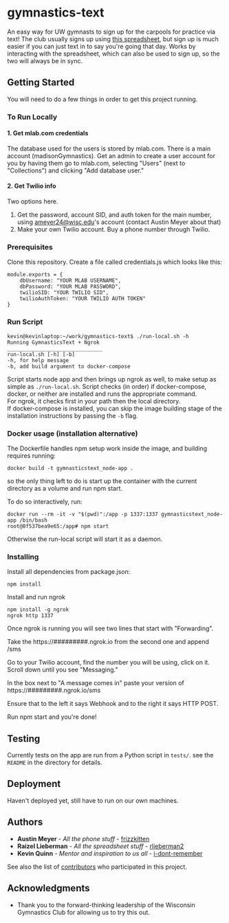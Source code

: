 # gymnastics-text

An easy way for UW gymnasts to sign up for the carpools for practice via text! The club usually signs up using [this spreadsheet](https://docs.google.com/spreadsheets/u/2/d/1niCVuzqPHgCGvwGQxsMrPzF_uEfAtNdcbe92oswm920/edit?usp=sharing), but sign up is much easier if you can just text in to say you're going that day. Works by interacting with the spreadsheet, which can also be used to sign up, so the two will always be in sync.

## Getting Started

You will need to do a few things in order to get this project running.

### To Run Locally

#### 1. Get mlab.com credentials

The database used for the users is stored by mlab.com. There is a main account (madisonGymnastics). Get an admin to create a user account for you by having them go to mlab.com, selecting "Users" (next to "Collections") and clicking "Add database user."

#### 2. Get Twilio info

Two options here. 
1. Get the password, account SID, and auth token for the main number, using ameyer24@wisc.edu's account (contact Austin Meyer about that)
2. Make your own Twilio account. Buy a phone number through Twilio.

### Prerequisites

Clone this repository.
Create a file called credentials.js which looks like this:

```
module.exports = {
    dbUsername: "YOUR MLAB USERNAME",
    dbPassword: "YOUR MLAB PASSWORD",
    twilioSID: "YOUR TWILIO SID",
    twilioAuthToken: "YOUR TWILIO AUTH TOKEN"
}

```
### Run Script
```
kevin@kevinlaptop:~/work/gymnastics-text$ ./run-local.sh -h
Running GymnasticsText + Ngrok
_______________________________
run-local.sh [-h] [-b]
-h, for help message
-b, add build argument to docker-compose
```
Script starts node app and then brings up ngrok as well, to 
make setup  as simple as `./run-local.sh`.  Script checks (in order)
if docker-compose, docker, or neither are installed and 
runs the appropriate command.  
For ngrok, it checks first in your path then the local directory.  
If docker-compose is installed, you can skip the image building stage
of the installation instructions by passing the `-b` flag.

### Docker usage (installation alternative)
The Dockerfile handles npm setup work inside the image, 
and building requires running:
```
docker build -t gymnasticstext_node-app .
```
so the only thing left to do is start up the container with 
the current directory as a volume and run npm start.  

To do so interactively, run:
```
docker run --rm -it -v "$(pwd)":/app -p 1337:1337 gymnasticstext_node-app /bin/bash
root@8f537bea9e65:/app# npm start
```
Otherwise the run-local script will start it as a daemon.  

### Installing

Install all dependencies from package.json:

```
npm install
```

Install and run ngrok

```
npm install -g ngrok
ngrok http 1337
```

Once ngrok is running you will see two lines that start with "Forwarding".

Take the https://#########.ngrok.io from the second one and append /sms

Go to your Twilio account, find the number you will be using, click on it. Scroll down until you see "Messaging."

In the box next to "A message comes in" paste your version of https://#########.ngrok.io/sms

Ensure that to the left it says Webhook and to the right it says HTTP POST.

Run npm start and you're done!

## Testing
Currently tests on the app are run from a Python script in `tests/`.
see the `README` in the directory for details.

## Deployment

Haven't deployed yet, still have to run on our own machines.

## Authors

* **Austin Meyer** - *All the phone stuff* - [frizzkitten](https://github.com/frizzkitten)
* **Raizel Lieberman** - *All the spreadsheet stuff* - [rlieberman2](https://github.com/rlieberman2)
* **Kevin Quinn** - *Mentor and inspiration to us all* - [i-dont-remember](https://github.com/i-dont-remember)

See also the list of [contributors](https://github.com/frizzkitten/gymnastics-text/contributors) who participated in this project.

## Acknowledgments

* Thank you to the forward-thinking leadership of the Wisconsin Gymnastics Club for allowing us to try this out.
